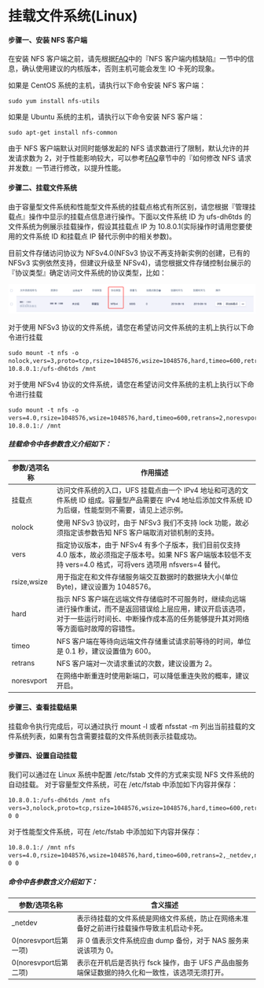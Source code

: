 

# 挂载文件系统(Linux)

#### 步骤一、安装 NFS 客户端

在安装 NFS 客户端之前，请先根据[FAQ](https://docs.ucloud.cn/ufs/faq)中的『NFS 客户端内核缺陷』一节中的信息，确认使用建议的内核版本，否则主机可能会发生 IO 卡死的现象。

如果是 CentOS 系统的主机，请执行以下命令安装 NFS 客户端：

    sudo yum install nfs-utils

如果是 Ubuntu 系统的主机，请执行以下命令安装 NFS 客户端：

    sudo apt-get install nfs-common

由于 NFS 客户端默认对同时能够发起的 NFS 请求数进行了限制，默认允许的并发请求数为 2，对于性能影响较大，可以参考[FAQ](https://docs.ucloud.cn/ufs/faq)章节中的『如何修改 NFS 请求并发数』一节进行修改，以提升性能。

#### 步骤二、挂载文件系统
由于容量型文件系统和性能型文件系统的挂载点格式有所区别，请您根据『管理挂载点』操作中显示的挂载点信息进行操作。下面以文件系统 ID 为 ufs-dh6tds 的文件系统为例展示挂载操作，假设其挂载点 IP 为 10.8.0.1(实际操作时请用您要使用的文件系统 ID 和挂载点 IP 替代示例中的相关参数)。

目前文件存储访问协议为 NFSv4.0(NFSv3 协议不再支持新实例的创建，已有的 NFSv3 实例依然支持，但建议升级至 NFSv4)，请您根据文件存储控制台展示的『协议类型』确定访问文件系统的协议类型，比如：

![](/images/image_mount_new.png)

对于使用 NFSv3 协议的文件系统，请您在希望访问文件系统的主机上执行以下命令进行挂载

    sudo mount -t nfs -o nolock,vers=3,proto=tcp,rsize=1048576,wsize=1048576,hard,timeo=600,retrans=2,noresvport 10.8.0.1:/ufs-dh6tds /mnt

对于使用 NFSv4 协议的文件系统，请您在希望访问文件系统的主机上执行以下命令进行挂载

    sudo mount -t nfs -o vers=4.0,rsize=1048576,wsize=1048576,hard,timeo=600,retrans=2,noresvport 10.8.0.1:/ /mnt

##### 挂载命令中各参数含义介绍如下：

|参数/选项名称          |作用描述     |
|---------|-----------------------------------------------------------------|
|挂载点	|访问文件系统的入口，UFS 挂载点由一个 IPv4 地址和可选的文件系统 ID 组成。容量型产品需要在 IPv4 地址后添加文件系统 ID 为后缀，性能型则不需要，请见上述示例。|
|nolock	|使用 NFSv3 协议时，由于 NFSv3 我们不支持 lock 功能，故必须指定该参数告知 NFS 客户端取消对锁机制的支持。|
|vers	|指定协议版本，由于 NFSv4 有多个子版本，我们目前仅支持 4.0 版本，故必须指定子版本号。如果 NFS 客户端版本较低不支持 vers=4.0 格式，可将vers 选项用 nfsvers=4 替代。|
|rsize,wsize	|用于指定在和文件存储服务端交互数据时的数据块大小(单位Byte)，建议设置为 1048576。|
|hard	|指示 NFS 客户端在远端文件存储临时不可服务时，继续向远端进行操作重试，而不是返回错误给上层应用，建议开启该选项，对于一些运行时间长、中断操作成本高的任务能够提升其对网络等方面临时故障的容错性。|
|timeo	|NFS 客户端在等待向远端文件存储重试请求前等待的时间，单位是 0.1 秒，建议设置值为 600。|
|retrans	|NFS 客户端对一次请求重试的次数，建议设置为 2。|
|noresvport	|在网络中断重连时使用新端口，可以降低重连失败的概率，建议开启。|

#### 步骤三、查看挂载结果
挂载命令执行完成后，可以通过执行 mount -l 或者 nfsstat -m 列出当前挂载的文件系统列表，如果有包含需要挂载的文件系统则表示挂载成功。

#### 步骤四、设置自动挂载
我们可以通过在 Linux 系统中配置 /etc/fstab 文件的方式来实现 NFS 文件系统的自动挂载。
对于容量型文件系统，可在 /etc/fstab 中添加如下内容并保存：

    10.8.0.1:/ufs-dh6tds /mnt nfs vers=3,nolock,proto=tcp,rsize=1048576,wsize=1048576,hard,timeo=600,retrans=2,_netdev,noresvport 0 0

对于性能型文件系统，可在 /etc/fstab 中添加如下内容并保存：

    10.8.0.1:/ /mnt nfs vers=4.0,rsize=1048576,wsize=1048576,hard,timeo=600,retrans=2,_netdev,noresvport 0 0

##### 命令中各参数含义介绍如下：
|参数/选项名称          |含义描述     |
|---------|-----------------------------------------------------------------|
|_netdev	|表示待挂载的文件系统是网络文件系统，防止在网络未准备好之前进行挂载操作导致主机启动卡死。|
|0(noresvport后第一项)	|非 0 值表示文件系统应由 dump 备份，对于 NAS 服务来说该项为 0。|
|0(noresvport后第二项)	|表示在开机后是否执行 fsck 操作，由于 UFS 产品由服务端保证数据的持久化和一致性，该选项无须打开。|


